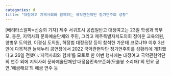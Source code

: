 ```yaml
---
categories: d
title: "대정여고 지역사회와 함께하는 국악관현악단 정기연주회 성황"
---
```

[베리타스알파=신승희 기자] 제주 서귀포시 공립일반고 대정여고는 23일 학생과 학부모, 동문, 지역사회 문화예술단체와 주민, 그리고 제주특별자치도의회 정이운 교육의원, 양병우 도의원, 이경심 도의원, 허정범 대정읍장 등이 참석한 가운데 코로나19 이후 3년 만에 다목적관 늘해누리 공연장에서 2022 국악관현악단 정기연주회를 성황리에 개최했다고 26일 전했다.‘지역사회와 함께’를 모토로 한 이번 행사에는 대정여고 국악관현악단의 연주 외에 지역사회 문화예술단체인‘대정읍민속보존회(모슬봉 소리패)’의 민요 공연,‘해금해요’의 해금 연주 등
